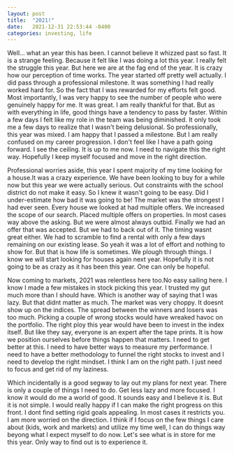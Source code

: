 ```yaml
---
layout: post
title:  "2021!"
date:   2021-12-31 22:53:44 -0400
categories: investing, life
---
```

Well... what an year this has been. I cannot believe it whizzed past so fast. It is a strange feeling. Because it felt like I was doing a lot this year. I really felt the struggle this year. But here we are at the fag end of the year. It is crazy how our perception of time works.
The year started off pretty well actually. I did pass through a professional milestone. It was something I had really worked hard for. So the fact that I was rewarded for my efforts felt good. Most importantly, I was very happy to see the number of people who were genuinely happy for me. It was great. I am really thankful for that. But as with everything in life, good things have a tendency to pass by faster. Within a few days I felt like my role in the team was being diminished. It only took me a few days to realize that I wasn't being delusional. So professionally, this year was mixed. I am happy that I passed a milestone. But I am really confused on my career progression. I don't feel like I have a path going forward. I see the ceiling. It is up to me now. I need to navigate this the right way. Hopefully I keep myself focused and move in the right direction.  

Professional worries aside, this year I spent majority of my time looking for a house.It was a crazy experience. We have been looking to buy for a while now but this year we were actually serious. Out constraints with the school district do not make it easy. So I knew it wasn't going to be easy. Did I under-estimate how bad it was going to be! The market was the strongest I had ever seen. Every house we looked at had multiple offers. We increased the scope of our search. Placed multiple offers on properties. In most cases way above the asking. But we were almost always outbid. Finally we had an offer that was accepted. But we had to back out of it.  The timing wasnt great either. We had to scramble to find a rental with only a few days remaining on our existing lease. So yeah it was a lot of effort and nothing to show for. But that is how life is sometimes. We plough through things. I know we will start looking for houses again next year. Hopefully it is not going to be as crazy as it has been this year. One can only be hopeful.

Now coming to markets, 2021 was relentless here too.No easy sailing here. I know I made a few mistakes in stock picking this year. I trusted my gut much more than I should have. Which is another way of saying that I was lazy. But that didnt matter as much. The market was very choppy. It doesnt show up on the indices. The spread between the winners and losers was too much. Picking a couple of wrong stocks would have wreaked havoc on the portfolio. The right ploy this year would have been to invest in the index itself. But like they say, everyone is an expert after the tape prints. It is how we position ourselves before things happen that matters. I need to get better at this. I need to have better ways to measure my performance. I need to have a better methodology to funnel the right stocks to invest and I need to develop the right mindset. I think I am on the right path. I just need to focus and get rid of my laziness.

Which incidentally is a good segway to lay out my plans for next year. There is only a couple of things I need to do. Get less lazy and more focused. I know it would do me a world of good. It sounds easy and I believe it is. But it is not simple. I would really happy if I can make the right progress on this front. I dont find setting rigid goals appealing. In most cases it restricts you. I am more worried on the direction. I think if I focus on the few things I care about (kids, work and markets) and utilize my time well, I can do things way beyong what I expect myself to do now. Let's see what is in store for me this year. Only way to find out is to experience it. 

